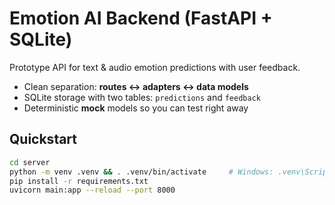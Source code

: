 # Emotion AI Backend (FastAPI + SQLite)

Prototype API for text & audio emotion predictions with user feedback.
- Clean separation: **routes ↔ adapters ↔ data models**
- SQLite storage with two tables: `predictions` and `feedback`
- Deterministic **mock** models so you can test right away

## Quickstart
```bash
cd server
python -m venv .venv && . .venv/bin/activate     # Windows: .venv\Scripts\activate
pip install -r requirements.txt
uvicorn main:app --reload --port 8000
